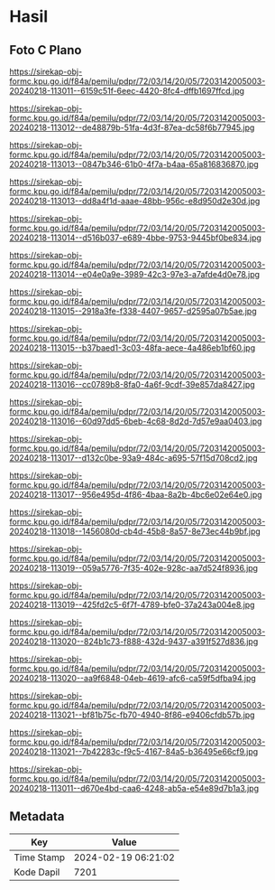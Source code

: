 # Hasil

## Foto C Plano

https://sirekap-obj-formc.kpu.go.id/f84a/pemilu/pdpr/72/03/14/20/05/7203142005003-20240218-113011--6159c51f-6eec-4420-8fc4-dffb1697ffcd.jpg

https://sirekap-obj-formc.kpu.go.id/f84a/pemilu/pdpr/72/03/14/20/05/7203142005003-20240218-113012--de48879b-51fa-4d3f-87ea-dc58f6b77945.jpg

https://sirekap-obj-formc.kpu.go.id/f84a/pemilu/pdpr/72/03/14/20/05/7203142005003-20240218-113013--0847b346-61b0-4f7a-b4aa-65a816836870.jpg

https://sirekap-obj-formc.kpu.go.id/f84a/pemilu/pdpr/72/03/14/20/05/7203142005003-20240218-113013--dd8a4f1d-aaae-48bb-956c-e8d950d2e30d.jpg

https://sirekap-obj-formc.kpu.go.id/f84a/pemilu/pdpr/72/03/14/20/05/7203142005003-20240218-113014--d516b037-e689-4bbe-9753-9445bf0be834.jpg

https://sirekap-obj-formc.kpu.go.id/f84a/pemilu/pdpr/72/03/14/20/05/7203142005003-20240218-113014--e04e0a9e-3989-42c3-97e3-a7afde4d0e78.jpg

https://sirekap-obj-formc.kpu.go.id/f84a/pemilu/pdpr/72/03/14/20/05/7203142005003-20240218-113015--2918a3fe-f338-4407-9657-d2595a07b5ae.jpg

https://sirekap-obj-formc.kpu.go.id/f84a/pemilu/pdpr/72/03/14/20/05/7203142005003-20240218-113015--b37baed1-3c03-48fa-aece-4a486eb1bf60.jpg

https://sirekap-obj-formc.kpu.go.id/f84a/pemilu/pdpr/72/03/14/20/05/7203142005003-20240218-113016--cc0789b8-8fa0-4a6f-9cdf-39e857da8427.jpg

https://sirekap-obj-formc.kpu.go.id/f84a/pemilu/pdpr/72/03/14/20/05/7203142005003-20240218-113016--60d97dd5-6beb-4c68-8d2d-7d57e9aa0403.jpg

https://sirekap-obj-formc.kpu.go.id/f84a/pemilu/pdpr/72/03/14/20/05/7203142005003-20240218-113017--d132c0be-93a9-484c-a695-57f15d708cd2.jpg

https://sirekap-obj-formc.kpu.go.id/f84a/pemilu/pdpr/72/03/14/20/05/7203142005003-20240218-113017--956e495d-4f86-4baa-8a2b-4bc6e02e64e0.jpg

https://sirekap-obj-formc.kpu.go.id/f84a/pemilu/pdpr/72/03/14/20/05/7203142005003-20240218-113018--1456080d-cb4d-45b8-8a57-8e73ec44b9bf.jpg

https://sirekap-obj-formc.kpu.go.id/f84a/pemilu/pdpr/72/03/14/20/05/7203142005003-20240218-113019--059a5776-7f35-402e-928c-aa7d524f8936.jpg

https://sirekap-obj-formc.kpu.go.id/f84a/pemilu/pdpr/72/03/14/20/05/7203142005003-20240218-113019--425fd2c5-6f7f-4789-bfe0-37a243a004e8.jpg

https://sirekap-obj-formc.kpu.go.id/f84a/pemilu/pdpr/72/03/14/20/05/7203142005003-20240218-113020--824b1c73-f888-432d-9437-a391f527d836.jpg

https://sirekap-obj-formc.kpu.go.id/f84a/pemilu/pdpr/72/03/14/20/05/7203142005003-20240218-113020--aa9f6848-04eb-4619-afc6-ca59f5dfba94.jpg

https://sirekap-obj-formc.kpu.go.id/f84a/pemilu/pdpr/72/03/14/20/05/7203142005003-20240218-113021--bf81b75c-fb70-4940-8f86-e9406cfdb57b.jpg

https://sirekap-obj-formc.kpu.go.id/f84a/pemilu/pdpr/72/03/14/20/05/7203142005003-20240218-113021--7b42283c-f9c5-4167-84a5-b36495e66cf9.jpg

https://sirekap-obj-formc.kpu.go.id/f84a/pemilu/pdpr/72/03/14/20/05/7203142005003-20240218-113011--d670e4bd-caa6-4248-ab5a-e54e89d7b1a3.jpg


## Metadata

| Key        | Value               |
| ---------- | ------------------- |
| Time Stamp | 2024-02-19 06:21:02 |
| Kode Dapil | 7201                |




